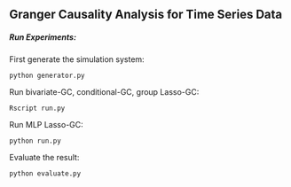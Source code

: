 Granger Causality Analysis for Time Series Data
----------------------



##### Run Experiments:

First generate the simulation system:

    python generator.py

Run bivariate-GC, conditional-GC, group Lasso-GC:

    Rscript run.py
    
Run MLP Lasso-GC:

    python run.py
    
Evaluate the result:

    python evaluate.py
    
